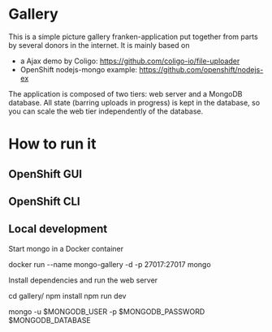 # Gallery 

This is a simple picture gallery franken-application put together from parts by several
donors in the internet. It is mainly based on 

* a Ajax demo by Coligo: https://github.com/coligo-io/file-uploader
* OpenShift nodejs-mongo example: https://github.com/openshift/nodejs-ex

The application is composed of two tiers: web server and a MongoDB 
database. All state (barring uploads in progress) is kept in the database,
so you can scale the web tier independently of the database.

# How to run it

## OpenShift GUI

## OpenShift CLI

## Local development

Start mongo in a Docker container

docker run --name mongo-gallery -d -p 27017:27017 mongo

Install dependencies and run the web server

cd gallery/
npm install
npm run dev




mongo -u $MONGODB_USER -p $MONGODB_PASSWORD $MONGODB_DATABASE



